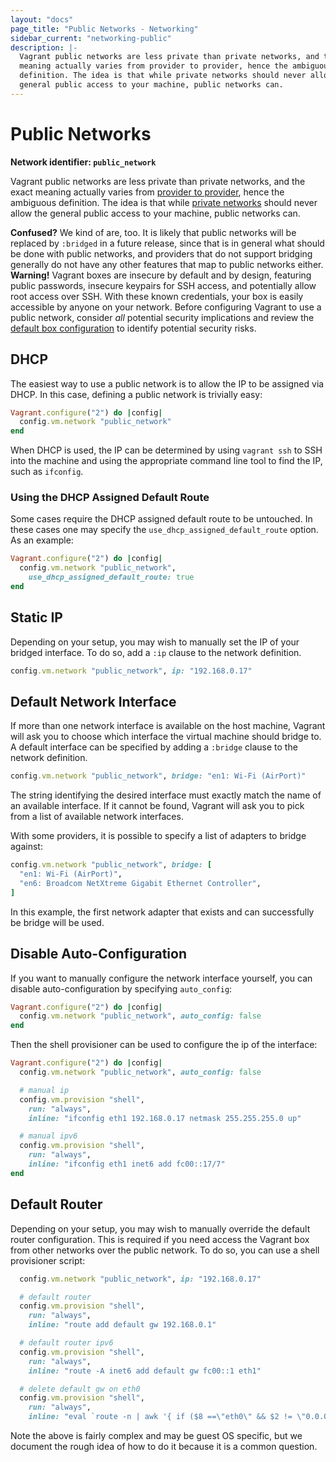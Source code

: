 ```yaml
---
layout: "docs"
page_title: "Public Networks - Networking"
sidebar_current: "networking-public"
description: |-
  Vagrant public networks are less private than private networks, and the exact
  meaning actually varies from provider to provider, hence the ambiguous
  definition. The idea is that while private networks should never allow the
  general public access to your machine, public networks can.
---
```


# Public Networks

**Network identifier: `public_network`**

Vagrant public networks are less private than private networks, and the exact
meaning actually varies from [provider to provider](/docs/providers/),
hence the ambiguous definition. The idea is that while
[private networks](/docs/networking/private_network.html) should never allow the
general public access to your machine, public networks can.

<div class="alert alert-info">
  <strong>Confused?</strong> We kind of are, too. It is likely that
  public networks will be replaced by <code>:bridged</code> in a
  future release, since that is in general what should be done with
  public networks, and providers that do not support bridging generally
  do not have any other features that map to public networks either.
</div>

<div class="alert alert-warning">
  <strong>Warning!</strong> Vagrant boxes are insecure by default
  and by design, featuring public passwords, insecure keypairs
  for SSH access, and potentially allow root access over SSH.  With
  these known credentials, your box is easily accessible by anyone on
  your network.  Before configuring Vagrant to use a public network,
  consider <em>all</em> potential security implications
  and review the <a href="/docs/boxes/base.html">default box
  configuration</a> to identify potential security risks.
</div>

## DHCP

The easiest way to use a public network is to allow the IP to be assigned
via DHCP. In this case, defining a public network is trivially easy:

```ruby
Vagrant.configure("2") do |config|
  config.vm.network "public_network"
end
```

When DHCP is used, the IP can be determined by using `vagrant ssh` to
SSH into the machine and using the appropriate command line tool to find
the IP, such as `ifconfig`.

### Using the DHCP Assigned Default Route

Some cases require the DHCP assigned default route to be untouched. In these cases one
may specify the `use_dhcp_assigned_default_route` option. As an example:

```ruby
Vagrant.configure("2") do |config|
  config.vm.network "public_network",
    use_dhcp_assigned_default_route: true
end
```

## Static IP

Depending on your setup, you may wish to manually set the IP of your
bridged interface. To do so, add a `:ip` clause to the network definition.

```ruby
config.vm.network "public_network", ip: "192.168.0.17"
```

## Default Network Interface

If more than one network interface is available on the host machine, Vagrant will
ask you to choose which interface the virtual machine should bridge to. A default
interface can be specified by adding a `:bridge` clause to the network definition.

```ruby
config.vm.network "public_network", bridge: "en1: Wi-Fi (AirPort)"
```

The string identifying the desired interface must exactly match the name of an
available interface. If it cannot be found, Vagrant will ask you to pick
from a list of available network interfaces.

With some providers, it is possible to specify a list of adapters to bridge
against:

```ruby
config.vm.network "public_network", bridge: [
  "en1: Wi-Fi (AirPort)",
  "en6: Broadcom NetXtreme Gigabit Ethernet Controller",
]
```

In this example, the first network adapter that exists and can successfully be
bridge will be used.

## Disable Auto-Configuration

If you want to manually configure the network interface yourself, you
can disable auto-configuration by specifying `auto_config`:

```ruby
Vagrant.configure("2") do |config|
  config.vm.network "public_network", auto_config: false
end
```

Then the shell provisioner can be used to configure the ip of the interface:

```ruby
Vagrant.configure("2") do |config|
  config.vm.network "public_network", auto_config: false

  # manual ip
  config.vm.provision "shell",
    run: "always",
    inline: "ifconfig eth1 192.168.0.17 netmask 255.255.255.0 up"

  # manual ipv6
  config.vm.provision "shell",
    run: "always",
    inline: "ifconfig eth1 inet6 add fc00::17/7"
end
```

## Default Router

Depending on your setup, you may wish to manually override the default
router configuration. This is required if you need access the Vagrant box from
other networks over the public network. To do so, you can use a shell
provisioner script:

```ruby
  config.vm.network "public_network", ip: "192.168.0.17"

  # default router
  config.vm.provision "shell",
    run: "always",
    inline: "route add default gw 192.168.0.1"

  # default router ipv6
  config.vm.provision "shell",
    run: "always",
    inline: "route -A inet6 add default gw fc00::1 eth1"

  # delete default gw on eth0
  config.vm.provision "shell",
    run: "always",
    inline: "eval `route -n | awk '{ if ($8 ==\"eth0\" && $2 != \"0.0.0.0\") print \"route del default gw \" $2; }'`"
```

Note the above is fairly complex and may be guest OS specific, but we
document the rough idea of how to do it because it is a common question.
